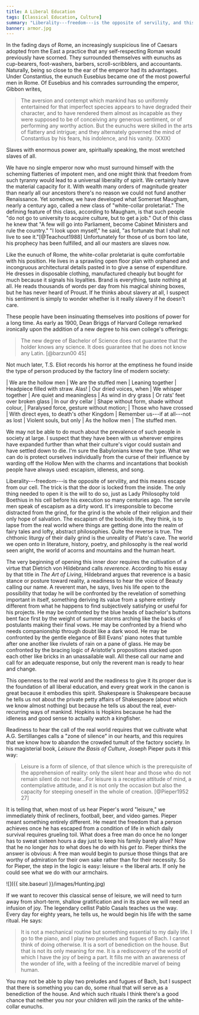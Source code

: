 ```yaml
---
title: A Liberal Education
tags: [Classical Education, Culture]
summary: "Liberality---freedom---is the opposite of servility, and this means escape from our cell.  The trick is that the door is locked from the inside.  The only thing needed to open it is the will to do so, just as Lady Philosophy told Boethius in his cell before his execution so many centuries ago.  The servile men speak of escapism as a dirty word.  It's irresponsible to become distracted from the grind, for the grind is the whole of their religion and their only hope of salvation.  The escapism of the bookish life, they think, is to lapse from the real world where things are getting done into the realm of fairy tales and lofty, abstract philosophies.  Quite the reverse is true.  The chthonic liturgy of their daily grind is the unreality of Plato's cave.  The world we open onto in literature, history, poetry, and philosophy is the real world seen aright, the world of acorns and mountains and the human heart."
banner: armor.jpg
---
```




In the fading days of Rome, an increasingly suspicious line of Caesars adopted from the East a practice that any self-respecting Roman would previously have scorned.  They surrounded themselves with eunuchs as cup-bearers, foot-washers, barbers, scroll-scribblers, and accountants.  Naturally, being so close to the ear of the emperor had its advantages.  Under Constantius, the eunuch Eusebius became one of the most powerful men in Rome.  Of Eusebius and his comrades surrounding the emperor, Gibbon writes,

> The aversion and contempt which mankind has so uniformly
> entertained for that imperfect species appears to have degraded
> their character, and to have rendered them almost as incapable as
> they were supposed to be of conceiving any generous sentiment, or
> of performing any worthy action.  But the eunuchs were skilled in
> the arts of flattery and intrigue; and they alternately governed
> the mind of Constantius by his fears, his indolence, and his
> vanity.
> (XXIX)

Slaves with enormous power are, spiritually speaking, the most wretched slaves of all.

We have no single emperor now who must surround himself with the scheming flatteries of impotent men, and one might think that freedom from such tyranny would lead to a universal liberality of spirit.  We certainly have the material capacity for it.  With wealth many orders of magnitude greater than nearly all our ancestors there's no reason we could not fund another Renaissance.  Yet somehow, we have developed what Somerset Maugham, nearly a century ago, called a new class of "white-collar proletariat."  The defining feature of this class, according to Maugham, is that such people "do not go to university to acquire culture, but to get a job."  Out of this class he knew that "A few will go into Parliament, become Cabinet Ministers and rule the country."  "I look upon myself," he said, "as fortunate that I shall not live to see it."[@Teachout1988]  Unfortunately for those of us born too late, his prophecy has been fulfilled, and all our masters are slaves now.<!--more-->

Like the eunuch of Rome, the white-collar proletariat is quite comfortable with his position.  He lives in a sprawling open floor plan with orphaned and incongruous architectural details pasted in to give a sense of expenditure.  He dresses in disposable clothing, manufactured cheaply but bought for much because it signals his loyalties.  Brand is everything, taste nothing at all.  He reads thousands of words per day from his magical shining boxes, but he has never heard of Proust.  If he thinks about slavery at all, I suspect his sentiment is simply to wonder whether is it really slavery if he doesn't care.

These people have been insinuating themselves into positions of power for a long time.  As early as 1900, Dean Briggs of Harvard College remarked ironically upon the addition of a new degree to his own college's offerings:

> The new degree of Bachelor of Science does not guarantee that the
> holder knows any science.  It does guarantee that he does not
> know any Latin.
> [@barzun00 45]

Not much later, T.S. Eliot records his horror at the emptiness he found inside the type of person produced by the factory line of modern society:

| We are the hollow men
| We are the stuffed men
| Leaning together
| Headpiece filled with straw. Alas!
| Our dried voices, when
| We whisper together
| Are quiet and meaningless
| As wind in dry grass
| Or rats' feet over broken glass
| In our dry cellar
| Shape without form, shade without colour,
| Paralysed force, gesture without motion;
| Those who have crossed
| With direct eyes, to death's other Kingdom
| Remember us---if at all---not as lost
| Violent souls, but only
| As the hollow men
| The stuffed men.

We may not be able to do much about the prevalence of such people in society at large.  I suspect that they have been with us wherever empires have expanded further than what their culture's vigor could sustain and have settled down to die.  I'm sure the Babylonians knew the type.  What we can do is protect ourselves individually from the curse of their influence by warding off the Hollow Men with the charms and incantations that bookish people have always used: escapism, idleness, and song.

Liberality---freedom---is the opposite of servility, and this means escape from our cell.  The trick is that the door is locked from the inside.  The only thing needed to open it is the will to do so, just as Lady Philosophy told Boethius in his cell before his execution so many centuries ago.  The servile men speak of escapism as a dirty word.  It's irresponsible to become distracted from the grind, for the grind is the whole of their religion and their only hope of salvation.  The escapism of the bookish life, they think, is to lapse from the real world where things are getting done into the realm of fairy tales and lofty, abstract philosophies.  Quite the reverse is true.  The chthonic liturgy of their daily grind is the unreality of Plato's cave.  The world we open onto in literature, history, poetry, and philosophy is the real world seen aright, the world of acorns and mountains and the human heart.

The very beginning of opening this inner door requires the cultivation of a virtue that Dietrich von Hildebrand calls *reverence*.  According to his essay by that title in *The Art of Living*, Hildebrand argues that reverence is a basic stance or posture toward reality, a readiness to hear the voice of Beauty calling our name.  A reverent man, he says, lives his life open to the possibility that today he will be confronted by the revelation of something important in itself, something deriving its value from a sphere entirely different from what he happens to find subjectively satisfying or useful for his projects.  He may be confronted by the blue heads of bachelor's buttons bent face first by the weight of summer storms arching like the backs of postulants making their final vows.  He may be confronted by a friend who needs companionship through doubt like a dark wood.  He may be confronted by the gentle elegance of Bill Evans' piano notes that tumble after one another like rivulets of rain on a pane of glass.  He may be confronted by the bracing logic of Aristotle's propositions stacked upon each other like bricks in an unassailable wall.  All these call our name and call for an adequate response, but only the reverent man is ready to hear and change.

This openness to the real world and the readiness to give it its proper due is the foundation of all liberal education, and every great work in the canon is great because it embodies this spirit.  Shakespeare is Shakespeare because he tells us not about the private petty affairs of Shakespeare (about which we know almost nothing) but because he tells us about the real, ever-recurring ways of mankind.  Hopkins is Hopkins because he had the idleness and good sense to actually watch a kingfisher.

Readiness to hear the call of the real world requires that we cultivate what A.G. Sertillanges calls a "zone of silence" in our hearts, and this requires that we know how to abandon the crowded tumult of the factory society.  In his magisterial book, *Leisure the Basis of Culture*, Joseph Pieper puts it this way:

> Leisure is a form of silence, of that silence which is the
> prerequisite of the apprehension of reality: only the silent hear
> and those who do not remain silent do not hear...For leisure is a
> receptive attitude of mind, a contemplative attitude, and it is
> not only the occasion but also the capacity for steeping oneself
> in the whole of creation.
> [@Pieper1952 27]

It is telling that, when most of us hear Pieper's word "leisure," we immediately think of recliners, football, beer, and video games.  Pieper meant something entirely different.  He meant the freedom that a person achieves once he has escaped from a condition of life in which daily survival requires grueling toil.  What does a free man do once he no longer has to sweat sixteen hours a day just to keep his family barely alive?  Now that he no longer *has to* what does he do with his *get to*.  Pieper thinks the answer is obvious: A free man would begin to pursue those things that are worthy of admiration for their own sake rather than for their necessity.  So for Pieper, the step in the logic is easy: leisure = the liberal arts.  If only he could see what we do with our armchairs.

![]({{ site.baseurl }}/images/Hunting.jpg)

If we want to recover this classical sense of leisure, we will need to turn away from short-term, shallow gratification and in its place we will need an infusion of joy.  The legendary cellist Pablo Casals teaches us the way.  Every day for eighty years, he tells us, he would begin his life with the same ritual.  He says:

> It is not a mechanical routine but something essential to my
> daily life.  I go to the piano, and I play two preludes and
> fugues of Bach.  I cannot think of doing otherwise.  It is a sort
> of benediction on the house.  But that is not its only meaning
> for me.  It is a rediscovery of the world of which I have the joy
> of being a part.  It fills me with an awareness of the wonder of
> life, with a feeling of the incredible marvel of being human.

You may not be able to play two preludes and fugues of Bach, but I suspect that there is something you can do, some ritual that will serve as a benediction of the house.  And which such rituals I think there's a good chance that neither you nor your children will join the ranks of the white-collar eunuchs.

